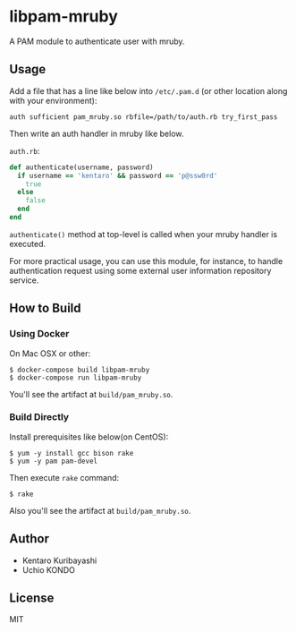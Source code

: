 # libpam-mruby

A PAM module to authenticate user with mruby.

## Usage

Add a file that has a line like below into `/etc/.pam.d` (or other location along with your environment):

```
auth sufficient pam_mruby.so rbfile=/path/to/auth.rb try_first_pass
```

Then write an auth handler in mruby like below.

`auth.rb`:

```ruby
def authenticate(username, password)
  if username == 'kentaro' && password == 'p@ssw0rd'
    true
  else
    false
  end
end
```

`authenticate()` method at top-level is called when your mruby handler is executed.

For more practical usage, you can use this module, for instance, to handle authentication request using some external user information repository service.

## How to Build

### Using Docker

On Mac OSX or other:

```
$ docker-compose build libpam-mruby
$ docker-compose run libpam-mruby
```

You'll see the artifact at `build/pam_mruby.so`.

### Build Directly

Install prerequisites like below(on CentOS):

```
$ yum -y install gcc bison rake
$ yum -y pam pam-devel
```

Then execute `rake` command:

```
$ rake
```

Also you'll see the artifact at `build/pam_mruby.so`.

## Author

* Kentaro Kuribayashi
* Uchio KONDO

## License

MIT

